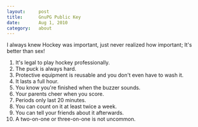 ```yaml
---
layout:     post
title:      GnuPG Public Key
date:       Aug 1, 2010
category:   about
---
```

I always knew Hockey was important, just never realized how important; It's better than sex!

1. It's legal to play hockey professionally.
2. The puck is always hard.
3. Protective equipment is reusable and you don't even have to wash it.
4. It lasts a full hour.
5. You know you're finished when the buzzer sounds.
6. Your parents cheer when you score.
7. Periods only last 20 minutes.
8. You can count on it at least twice a week.
9. You can tell your friends about it afterwards.
10. A two-on-one or three-on-one is not uncommon.